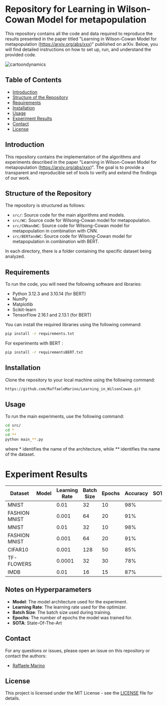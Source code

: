 # Repository for Learning in Wilson-Cowan Model for metapopulation

This repository contains all the code and data required to reproduce the results presented in the paper titled "Learning in Wilson-Cowan Model for metapopulation (https://arxiv.org/abs/xxx)" published on arXiv. Below, you will find detailed instructions on how to set up, run, and understand the provided code.

![cartoondynamics](https://github.com/RaffaeleMarino/Learning_in_WilsonCowan/assets/44016352/7b9ae2ae-fff3-48a4-a72b-368588b14169)

## Table of Contents

- [Introduction](#introduction)
- [Structure of the Repository](#structure-of-the-repository)
- [Requirements](#requirements)
- [Installation](#installation)
- [Usage](#usage)
- [Experiment Results](#experiment-results)
- [Contact](#contact)
- [License](#license)


## Introduction

This repository contains the implementation of the algorithms and experiments described in the paper "Learning in Wilson-Cowan Model for metapopulation (https://arxiv.org/abs/xxx)". The goal is to provide  a transparent and reproducible set of tools to verify and extend the findings of our work.

## Structure of the Repository

The repository is structured as follows:

- `src/`: Source code for the main algorithms and models.
- `src/WC`: Source code for Wilsong-Cowan model for metapopulation.
- `src/CNNandWC`: Source code for Wilsong-Cowan model for metapopulation in combination with CNN.
- `src/BERTandWC`: Source code for Wilsong-Cowan model for metapopulation in combination with BERT.
  
In each directory, there is a folder containing the specific dataset being analyzed.
## Requirements

To run the code, you will need the following software and libraries:

- Python 3.12.3 and 3.10.14 (for BERT) 
- NumPy
- Matplotlib
- Scikit-learn
- TensorFlow 2.16.1 and 2.13.1 (for BERT)

You can install the required libraries using the following command:

```bash
pip install -r requirements.txt
```
For experiments with BERT :

```bash
pip install -r requirementsBERT.txt
```

## Installation

Clone the repository to your local machine using the following command:

```bash
https://github.com/RaffaeleMarino/Learning_in_WilsonCowan.git
```

## Usage

To run the main experiments, use the following command:

```bash
cd src/
cd *
cd **
python main_**.py
```
where * identifies the name of the architecture, while ** identifies the name of the dataset.

# Experiment Results


| Dataset        | Model           | Learning Rate | Batch Size | Epochs | Accuracy | SOTA     |
|----------------|-----------------|---------------|------------|--------|----------|----------|
| MNIST          |                 | 0.01          | 32         | 10     | 98%      |          |
| FASHION MNIST  |                 | 0.001         | 64         | 20     | 91%      |          |
| MNIST          |                 | 0.01          | 32         | 10     | 98%      |          |
| FASHION MNIST  |                 | 0.001         | 64         | 20     | 91%      |          |
| CIFAR10        |                 | 0.001         | 128        | 50     | 85%      |          |
| TF-FLOWERS     |                 | 0.0001        | 32         | 30     | 78%      |          |
| IMDB           |                 | 0.01          | 16         | 15     | 87%      |          |

## Notes on Hyperparameters
- **Model**: The model architecture used for the experiment.
- **Learning Rate**: The learning rate used for the optimizer.
- **Batch Size**: The batch size used during training.
- **Epochs**: The number of epochs the model was trained for.
- **SOTA**: State-Of-The-Art


## Contact

For any questions or issues, please open an issue on this repository or contact the authors:

- [Raffaele Marino](mailto:raffaele.marino@unifi.it)

## License

This project is licensed under the MIT License - see the [LICENSE](LICENSE) file for details.
